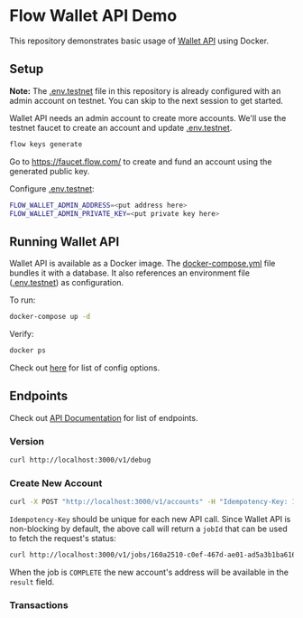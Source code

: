 # Flow Wallet API Demo
This repository demonstrates basic usage of [Wallet API](https://github.com/flow-hydraulics/flow-wallet-api/) using Docker.

## Setup

**Note:** The [.env.testnet](./.env.testnet) file in this repository is already configured with an admin account on testnet. You can skip to the next session to get started.

Wallet API needs an admin account to create more accounts. We'll use the testnet faucet to create an account and update [.env.testnet](./.env.testnet).

```bash
flow keys generate
```

Go to https://faucet.flow.com/ to create and fund an account using the generated public key.

Configure [.env.testnet](./.env.testnet):

```bash
FLOW_WALLET_ADMIN_ADDRESS=<put address here>
FLOW_WALLET_ADMIN_PRIVATE_KEY=<put private key here>
```

## Running Wallet API

Wallet API is available as a Docker image. The [docker-compose.yml](./docker-compose.yml) file bundles it with a database. It also references an environment file ([.env.testnet](./.env.testnet)) as configuration.

To run:

```bash
docker-compose up -d
```

Verify:

```bash
docker ps
```

Check out [here](https://github.com/flow-hydraulics/flow-wallet-api/blob/main/configs/configs.go) for list of config options.

## Endpoints

Check out [API Documentation](https://flow-hydraulics.github.io/flow-wallet-api/) for list of endpoints.

### Version

```bash
curl http://localhost:3000/v1/debug
```

### Create New Account

```bash
curl -X POST "http://localhost:3000/v1/accounts" -H "Idempotency-Key: 1"
```

`Idempotency-Key` should be unique for each new API call. Since Wallet API is non-blocking by default, the above call will return a `jobId` that can be used to fetch the request's status:

```bash
curl http://localhost:3000/v1/jobs/160a2510-c0ef-467d-ae01-ad5a3b1ba616
```

When the job is `COMPLETE` the new account's address will be available in the `result` field.

### Transactions
